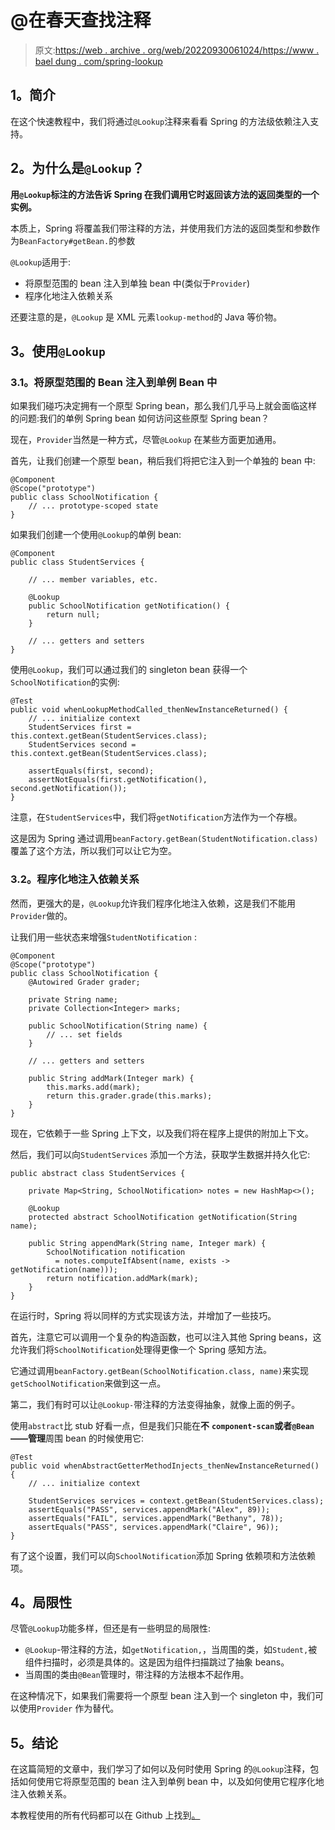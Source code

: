 # @在春天查找注释

> 原文:[https://web . archive . org/web/20220930061024/https://www . bael dung . com/spring-lookup](https://web.archive.org/web/20220930061024/https://www.baeldung.com/spring-lookup)

## **1。简介**

在这个快速教程中，我们将通过`@Lookup`注释来看看 Spring 的方法级依赖注入支持。

## **2。为什么是`@Lookup`？**

**用`@Lookup`标注的方法告诉 Spring 在我们调用它时返回该方法的返回类型的一个实例。**

本质上，Spring 将覆盖我们带注释的方法，并使用我们方法的返回类型和参数作为`BeanFactory#getBean.`的参数

`@Lookup`适用于:

*   将原型范围的 bean 注入到单独 bean 中(类似于`Provider`)
*   程序化地注入依赖关系

还要注意的是，`@Lookup` 是 XML 元素`lookup-method`的 Java 等价物。

## **3。使用`@Lookup`**

### **3.1。将原型范围的 Bean 注入到单例 Bean 中**

如果我们碰巧决定拥有一个原型 Spring bean，那么我们几乎马上就会面临这样的问题:我们的单例 Spring bean 如何访问这些原型 Spring bean？

现在，`Provider`当然是一种方式，尽管`@Lookup` 在某些方面更加通用。

首先，让我们创建一个原型 bean，稍后我们将把它注入到一个单独的 bean 中:

```
@Component
@Scope("prototype")
public class SchoolNotification {
    // ... prototype-scoped state
}
```

如果我们创建一个使用`@Lookup`的单例 bean:

```
@Component
public class StudentServices {

    // ... member variables, etc.

    @Lookup
    public SchoolNotification getNotification() {
        return null;
    }

    // ... getters and setters
}
```

使用`@Lookup`，我们可以通过我们的 singleton bean 获得一个`SchoolNotification`的实例:

```
@Test
public void whenLookupMethodCalled_thenNewInstanceReturned() {
    // ... initialize context
    StudentServices first = this.context.getBean(StudentServices.class);
    StudentServices second = this.context.getBean(StudentServices.class);

    assertEquals(first, second); 
    assertNotEquals(first.getNotification(), second.getNotification()); 
}
```

注意，在`StudentServices`中，我们将`getNotification`方法作为一个存根。

这是因为 Spring 通过调用`beanFactory.getBean(StudentNotification.class)`覆盖了这个方法，所以我们可以让它为空。

### **3.2。程序化地注入依赖关系**

然而，更强大的是，`@Lookup`允许我们程序化地注入依赖，这是我们不能用`Provider`做的。

让我们用一些状态来增强`StudentNotification` :

```
@Component
@Scope("prototype")
public class SchoolNotification {
    @Autowired Grader grader;

    private String name;
    private Collection<Integer> marks;

    public SchoolNotification(String name) {
        // ... set fields
    }

    // ... getters and setters

    public String addMark(Integer mark) {
        this.marks.add(mark);
        return this.grader.grade(this.marks);
    }
}
```

现在，它依赖于一些 Spring 上下文，以及我们将在程序上提供的附加上下文。

然后，我们可以向`StudentServices` 添加一个方法，获取学生数据并持久化它:

```
public abstract class StudentServices {

    private Map<String, SchoolNotification> notes = new HashMap<>();

    @Lookup
    protected abstract SchoolNotification getNotification(String name);

    public String appendMark(String name, Integer mark) {
        SchoolNotification notification
          = notes.computeIfAbsent(name, exists -> getNotification(name)));
        return notification.addMark(mark);
    }
} 
```

在运行时，Spring 将以同样的方式实现该方法，并增加了一些技巧。

首先，注意它可以调用一个复杂的构造函数，也可以注入其他 Spring beans，这允许我们将`SchoolNotification`处理得更像一个 Spring 感知方法。

它通过调用`beanFactory.getBean(SchoolNotification.class, name)`来实现`getSchoolNotification`来做到这一点。

第二，我们有时可以让`@Lookup-`带注释的方法变得抽象，就像上面的例子。

使用`abstract`比 stub 好看一点，但是我们只能在**不** **`component-scan`或者`@Bean`——管理**周围 bean 的时候使用它:

```
@Test
public void whenAbstractGetterMethodInjects_thenNewInstanceReturned() {
    // ... initialize context

    StudentServices services = context.getBean(StudentServices.class);    
    assertEquals("PASS", services.appendMark("Alex", 89));
    assertEquals("FAIL", services.appendMark("Bethany", 78));
    assertEquals("PASS", services.appendMark("Claire", 96));
}
```

有了这个设置，我们可以向`SchoolNotification`添加 Spring 依赖项和方法依赖项。

## **4。局限性**

尽管`@Lookup`功能多样，但还是有一些明显的局限性:

*   `@Lookup`-带注释的方法，如`getNotification,`，当周围的类，如`Student,`被组件扫描时，必须是具体的。这是因为组件扫描跳过了抽象 beans。
*   当周围的类由`@Bean`管理时，带注释的方法根本不起作用。

在这种情况下，如果我们需要将一个原型 bean 注入到一个 singleton 中，我们可以使用`Provider` 作为替代。

## **5。结论**

在这篇简短的文章中，我们学习了如何以及何时使用 Spring 的`@Lookup`注释，包括如何使用它将原型范围的 bean 注入到单例 bean 中，以及如何使用它程序化地注入依赖关系。

本教程使用的所有代码都可以在 Github 上找到[。](https://web.archive.org/web/20220627170037/https://github.com/eugenp/tutorials/tree/master/spring-di-3)